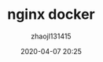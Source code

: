 ---
title:      nginx docker
date:       2020-04-07 20:25
author:     "zhaojl131415"
catalog:    true
categories: 
    - Java
    - nginx
tags:
    - Java
    - nginx
---